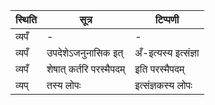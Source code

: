 | स्थिति | सूत्र | टिप्पणी |
| ----- | ------- | ------ |
| व्यपँ | - | - |
| व्यपँ | उपदेशेऽजनुनासिक इत् | अँ-इत्यस्य इत्संज्ञा |
| व्यपँ | शेषात् कर्तरि परस्मैपदम् | इति परस्मैपदम् |
| व्यप् | तस्य लोपः | इत्संज्ञकस्य लोपः |
